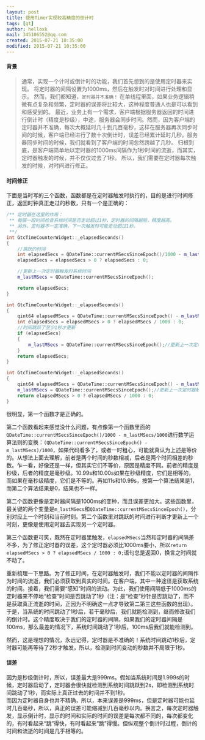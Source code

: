 ```yaml
---
layout: post
title: 使用Timer实现较高精度的倒计时
tags: [qt]
author: helloxk
mail: 345106552@qq.com
created: 2015-07-21 10:35:00
modified: 2015-07-21 10:35:00
---
```

#### 背景 
> 通常，实现一个计时或倒计时的功能，我们首先想到的是使用定时器来实现。
> 将定时器的间隔设置为1000ms，然后在触发时对时间进行处理和显示。
> 然而，我们都知道，``定时器并不准确！``
> 在单线程里面，如果业务逻辑稍微有点复杂和频繁，定时器的误差将比较大，这种程度普通人也是可以看到和感受到的。
> 最近，业务上有一个需求，客户端根据服务器返回的时间进行倒计时（精度是秒级），中途，服务器会同步时间。然而，因为客户端的定时器并不准确，每次大概延时几十到几百毫秒，这样在服务器再次同步时间的时候，客户端已经进行了数十次倒计时，误差已经累计延时几秒。服务器同步时间的时候，我们就看到了客户端的时间忽然跨越了几秒。
> 归根到底，是客户端简单地以定时器的1000ms间隔作为1秒时间的流逝，而其实，定时器触发的时候，并不仅仅过去了1秒。
> 所以，我们需要在定时器每次触发的时候，对时间进行修正。

#### 时间修正
  
下面是当时写的三个函数，函数都是在定时器触发时执行的，目的是进行时间修正，返回时钟真正走过的秒数，只有一个是正确的：

```c++
/** 定时器在这里的作用：
 ** 每隔一段时间检查系统时间是否走动超过1秒，定时器的间隔越短，精度越高。
 ** 另外，定时器不一定准确，下一次触发时可能走动超过1秒。
 **/
int GtcTimeCounterWidget::_elapsedSeconds()
{
	//跳跃的时间
	int elapsedSecs = QDateTime::currentMSecsSinceEpoch()/1000 - m_lastMSecs/1000;
	elapsedSecs = elapsedSecs > 0 ? elapsedSecs : 0;

	//更新上一次定时器触发时系统时间
	m_lastMSecs = QDateTime::currentMSecsSinceEpoch();

	return elapsedSecs;
}
```

```c++
int GtcTimeCounterWidget::_elapsedSeconds()
{
	qint64 elapsedMSecs = QDateTime::currentMSecsSinceEpoch() - m_lastMSecs;
	int elapsedSecs = elapsedMSecs > 0 ? elapsedMSecs / 1000 : 0;
	//时间跳跃了至少1秒才更新
	if (elapsedSecs)
	{
		m_lastMSecs = QDateTime::currentMSecsSinceEpoch();//更新上一次定时器触发时系统时间
	}
	return elapsedSecs;
}	
```

```c++
int GtcTimeCounterWidget::_elapsedSeconds()
{
	qint64 elapsedMSecs = QDateTime::currentMSecsSinceEpoch() - m_lastMSecs;
	m_lastMSecs = QDateTime::currentMSecsSinceEpoch();//更新上一次定时器触发时系统时间
	return elapsedMSecs > 0 ? elapsedMSecs / 1000 : 0;
}
```
很明显，第一个函数才是正确的。

第二个函数看起来感觉没什么问题，有点像第一个函数里面的``QDateTime::currentMSecsSinceEpoch()/1000 - m_lastMSecs/1000``进行数学运算法则的变换：``(QDateTime::currentMSecsSinceEpoch() - m_lastMSecs)/1000``，如果代码看多了，或者一时粗心，可能就真认为上述是等价的。从想法上面去理解，前者是两个时间的秒数相减，后者是两个时间相差的秒数。乍一看，好像还是一样，但其实它们不等价，原因是精度不同。前者的精度是秒级，后者的精度是毫秒级。10.99s和10.00s如果在秒级精度，它们是相等的，而如果在毫秒级精度，它们是不等的。再如11s和10.99s，按第一个算法结果是1，而第二个算法结果是0，结果也不一样。

第二个函数更像是定时器间隔是1000ms的变种，而且误差更加大。这些函数里，最关键的两个变量是``m_lastMSecs``和``QDateTime::currentMSecsSinceEpoch()``，分别对应上一个时刻和当前时刻。第二个函数里对跳跃的时间进行判断才更新上一个时刻，更像是使用定时器去实现另一个定时器。

第三个函数更可笑，既然在定时器里触发，``elapsedMSecs``当然和定时器的间隔差不多，为了修正定时器的误差，这个定时器必须比1000ms要小，所以``return elapsedMSecs > 0 ? elapsedMSecs / 1000 : 0;``语句总是返回0，换言之时间就不动了。

重新梳理一下思路。为了修正时间，在定时器触发时，我们不能以定时器的间隔作为时间的流逝，我们必须获取到真实的时间。在客户端，其中一种途径是获取系统的时间。接着，我们需要“感知”时间的流动。为此，我们使用间隔低于1000ms的定时器来不停地“检查”时间是否跳动了1秒（注：是“检查”秒针是否跳动了，而不是获取真正流逝的时间，正因为不明确这一点才导致第二第三这些函数的出现）。于是，当系统的时间跳动了1秒后，若干毫秒后，我们就能检测到，继而修改我们的倒计时。这个精度取决于我们的定时器的间隔，如果我们的定时器间隔是100ms，那么最差的情况下，系统时间跳动了1秒后，100ms后我们就能检测到。

然而，这是理想的情况，永远记得，定时器是不准确的！系统时间跳动1秒后，定时器可能再等待了2秒才触发，所以，检测到时间变动的秒数并不局限于1秒。

#### 误差

因为是秒级倒计时，所以，误差最大是999ms。假如当系统时间是1.999s的时候，定时器启动了，定时器会很快就检测到系统时间跳跃到2s，即检测到系统时间跳动了1秒，而实际上真正过去的时间并不到1秒。  
而因为定时器自身也并不精确，所以，本来误差是999ms，但是定时器可能也延时几百毫秒，所以，真正的误差可能缩减到几百毫秒以内。换言之，每次定时器触发，显示倒计时，显示的时间和实际的时间的误差是每次都不同的，每次都变化的，有时看起来“跳”得快，有时看起来“跳”得慢。但纵观整个倒计时过程，倒计的时间和流逝的时间是几乎相等的。
